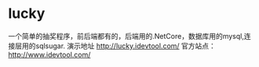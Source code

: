 # lucky
一个简单的抽奖程序，前后端都有的，后端用的.NetCore，数据库用的mysql,连接层用的sqlsugar. 演示地址 http://lucky.idevtool.com/ 官方站点：http://www.idevtool.com/
